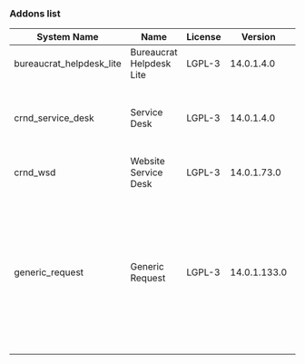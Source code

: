 ### Addons list

| System Name | Name | License | Version | Summary | Price |
|---|---|---|---|---|---|
| bureaucrat_helpdesk_lite | Bureaucrat Helpdesk Lite | LGPL-3 | 14.0.1.4.0 |          Help desk      | 0.0 |
| crnd_service_desk | Service Desk | LGPL-3 | 14.0.1.4.0 |          Process addon for the Website Service Desk application.      |  |
| crnd_wsd | Website Service Desk | LGPL-3 | 14.0.1.73.0 | Website UI for Service Desk |  |
| generic_request | Generic Request | LGPL-3 | 14.0.1.133.0 |          Incident management and helpdesk system - logging, recording,         tracking, addressing, handling and archiving         issues that occur in daily routine.      |  |
